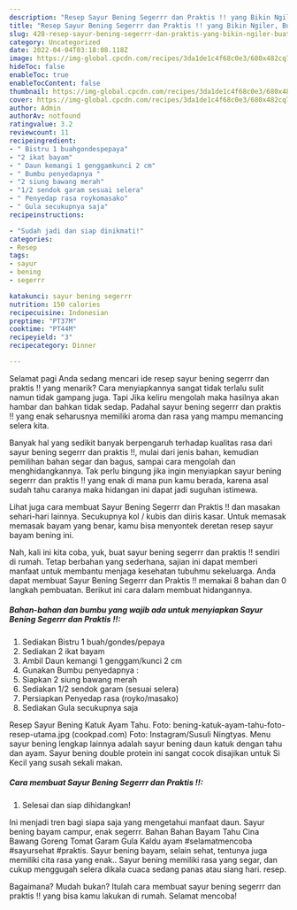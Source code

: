 ```yaml
---
description: "Resep Sayur Bening Segerrr dan Praktis !! yang Bikin Ngiler, Buat Buka Puasa Enak Banget"
title: "Resep Sayur Bening Segerrr dan Praktis !! yang Bikin Ngiler, Buat Buka Puasa Enak Banget"
slug: 428-resep-sayur-bening-segerrr-dan-praktis-yang-bikin-ngiler-buat-buka-puasa-enak-banget
category: Uncategorized
date: 2022-04-04T03:18:08.118Z
image: https://img-global.cpcdn.com/recipes/3da1de1c4f68c0e3/680x482cq70/sayur-bening-segerrr-dan-praktis-foto-resep-utama.jpg
hideToc: false
enableToc: true
enableTocContent: false
thumbnail: https://img-global.cpcdn.com/recipes/3da1de1c4f68c0e3/680x482cq70/sayur-bening-segerrr-dan-praktis-foto-resep-utama.jpg
cover: https://img-global.cpcdn.com/recipes/3da1de1c4f68c0e3/680x482cq70/sayur-bening-segerrr-dan-praktis-foto-resep-utama.jpg
author: Admin
authorAv: notfound
ratingvalue: 3.2
reviewcount: 11
recipeingredient:
- " Bistru 1 buahgondespepaya"
- "2 ikat bayam"
- " Daun kemangi 1 genggamkunci 2 cm"
- " Bumbu penyedapnya "
- "2 siung bawang merah"
- "1/2 sendok garam sesuai selera"
- " Penyedap rasa roykomasako"
- " Gula secukupnya saja"
recipeinstructions:

- "Sudah jadi dan siap dinikmati!"
categories:
- Resep
tags:
- sayur
- bening
- segerrr

katakunci: sayur bening segerrr 
nutrition: 150 calories
recipecuisine: Indonesian
preptime: "PT37M"
cooktime: "PT44M"
recipeyield: "3"
recipecategory: Dinner

---
```



Selamat pagi Anda sedang mencari ide resep sayur bening segerrr dan praktis !! yang menarik? Cara menyiapkannya sangat tidak terlalu sulit namun tidak gampang juga. Tapi Jika keliru mengolah maka hasilnya akan hambar dan bahkan tidak sedap. Padahal sayur bening segerrr dan praktis !! yang enak seharusnya memiliki aroma dan rasa yang mampu memancing selera kita.


Banyak hal yang sedikit banyak berpengaruh terhadap kualitas rasa dari sayur bening segerrr dan praktis !!, mulai dari jenis bahan, kemudian pemilihan bahan segar dan bagus, sampai cara mengolah dan menghidangkannya. Tak perlu bingung jika ingin menyiapkan sayur bening segerrr dan praktis !! yang enak di mana pun kamu berada, karena asal sudah tahu caranya maka hidangan ini dapat jadi suguhan istimewa.

Lihat juga cara membuat Sayur Bening Segerrr dan Praktis !! dan masakan sehari-hari lainnya. Secukupnya kol / kubis dan diiris kasar. Untuk memasak memasak bayam yang benar, kamu bisa menyontek deretan resep sayur bayam bening ini.


Nah, kali ini kita coba, yuk, buat sayur bening segerrr dan praktis !! sendiri di rumah. Tetap berbahan yang sederhana, sajian ini dapat memberi manfaat untuk membantu menjaga kesehatan tubuhmu sekeluarga. Anda dapat membuat Sayur Bening Segerrr dan Praktis !! memakai 8 bahan dan 0 langkah pembuatan. Berikut ini cara dalam membuat hidangannya.

<!--inarticleads1-->

##### Bahan-bahan dan bumbu yang wajib ada untuk menyiapkan Sayur Bening Segerrr dan Praktis !!:

1. Sediakan  Bistru 1 buah/gondes/pepaya
1. Sediakan 2 ikat bayam
1. Ambil  Daun kemangi 1 genggam/kunci 2 cm
1. Gunakan  Bumbu penyedapnya :
1. Siapkan 2 siung bawang merah
1. Sediakan 1/2 sendok garam (sesuai selera)
1. Persiapkan  Penyedap rasa (royko/masako)
1. Sediakan  Gula secukupnya saja


Resep Sayur Bening Katuk Ayam Tahu. Foto: bening-katuk-ayam-tahu-foto-resep-utama.jpg (cookpad.com) Foto: Instagram/Susuli Ningtyas. Menu sayur bening lengkap lainnya adalah sayur bening daun katuk dengan tahu dan ayam. Sayur bening double protein ini sangat cocok disajikan untuk Si Kecil yang susah sekali makan. 

<!--inarticleads2-->

##### Cara membuat Sayur Bening Segerrr dan Praktis !!:


1. Selesai dan siap dihidangkan!

Ini menjadi tren bagi siapa saja yang mengetahui manfaat daun. Sayur bening bayam campur, enak segerrr. Bahan Bahan Bayam Tahu Cina Bawang Goreng Tomat Garam Gula Kaldu ayam #selamatmencoba #sayursehat #praktis. Sayur bening bayam, selain sehat, tentunya juga memiliki cita rasa yang enak.. Sayur bening memiliki rasa yang segar, dan cukup menggugah selera dikala cuaca sedang panas atau siang hari. resep. 

Bagaimana? Mudah bukan? Itulah cara membuat sayur bening segerrr dan praktis !! yang bisa kamu lakukan di rumah. Selamat mencoba!
